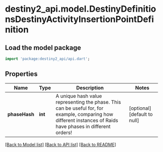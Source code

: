# destiny2_api.model.DestinyDefinitionsDestinyActivityInsertionPointDefinition

## Load the model package
```dart
import 'package:destiny2_api/api.dart';
```

## Properties
Name | Type | Description | Notes
------------ | ------------- | ------------- | -------------
**phaseHash** | **int** | A unique hash value representing the phase. This can be useful for, for example, comparing how different instances of Raids have phases in different orders! | [optional] [default to null]

[[Back to Model list]](../README.md#documentation-for-models) [[Back to API list]](../README.md#documentation-for-api-endpoints) [[Back to README]](../README.md)



